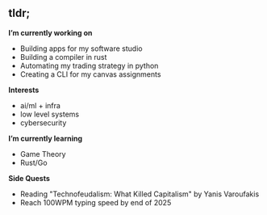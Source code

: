 ## tldr;

**I’m currently working on** 
- Building apps for my software studio
- Building a compiler in rust
- Automating my trading strategy in python
- Creating a CLI for my canvas assignments

**Interests**
- ai/ml + infra
- low level systems
- cybersecurity

**I’m currently learning** 
- Game Theory
- Rust/Go

**Side Quests**
- Reading "Technofeudalism: What Killed Capitalism" by Yanis Varoufakis
- Reach 100WPM typing speed by end of 2025
